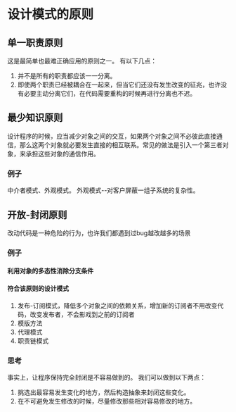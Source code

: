 # 设计模式的原则

## 单一职责原则
这是最简单也最难正确应用的原则之一。
有以下几点：
1. 并不是所有的职责都应该一一分离。
2. 即使两个职责已经被耦合在一起来，但当它们还没有发生改变的征兆，也许没有必要主动分离它们，在代码需要重构的时候再进行分离也不迟。


## 最少知识原则
设计程序的时候，应当减少对象之间的交互，如果两个对象之间不必彼此直接通信，那么这两个对象就必要发生直接的相互联系。常见的做法是引入一个第三者对象，来承担这些对象的通信作用。
### 例子
中介者模式、外观模式。
外观模式--对客户屏蔽一组子系统的复杂性。

## 开放-封闭原则
改动代码是一种危险的行为，也许我们都遇到过bug越改越多的场景
### 例子
#### 利用对象的多态性消除分支条件
#### 符合该原则的设计模式
1. 发布-订阅模式，降低多个对象之间的依赖关系，增加新的订阅者不用改变代码，改变发布者，不会影戏到之前的订阅者
2. 模版方法
3. 代理模式
4. 职责链模式
### 思考
事实上，让程序保持完全封闭是不容易做到的。
我们可以做到以下两点：
1. 挑选出最容易发生变化的地方，然后构造抽象来封闭这些变化。
2. 在不可避免发生修改的时候，尽量修改那些相对容易修改的地方。


